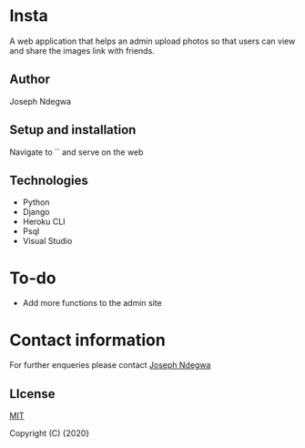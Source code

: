 # Insta

A web application that helps an admin upload photos so that users can view and share the images link with friends.

## Author
Joseph Ndegwa

## Setup and installation
Navigate to `` and serve on the web

## Technologies
* Python
* Django
* Heroku CLI
* Psql
* Visual Studio

# To-do
* Add more functions to the admin site



# Contact information
For further enqueries please contact
 [Joseph Ndegwa](https://github.com/JosephNdegwa)

## LIcense
 [MIT](https://choosealicense.com/licenses/mit/)

 Copyright (C) {2020}